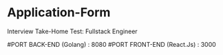# Application-Form
Interview Take-Home Test: Fullstack Engineer

#PORT BACK-END (Golang)      : 8080
#PORT FRONT-END  (React.Js)  : 3000
